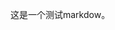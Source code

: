 <!-- ---
slug: first-blog-post
title: First Blog Post
authors:
  name: esmmol
  title: Docusaurus Core Team
  url: https://github.com/wgao19
  image_url: https://github.com/wgao19.png
tags: [hola, docusaurus]
--- -->

这是一个测试markdow。